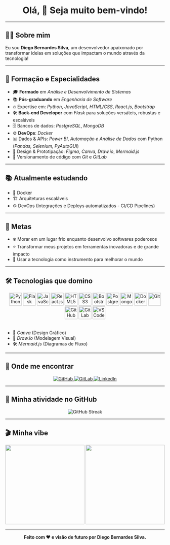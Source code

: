 <h1 align="center">Olá, 👋 Seja muito bem-vindo!</h1>

---

## 👨‍💻 Sobre mim

Eu sou **Diego Bernardes Silva**, um desenvolvedor apaixonado por transformar ideias em soluções que impactam o mundo através da tecnologia!

---

## 🧠 Formação e Especialidades

- 🎓 **Formado** em *Análise e Desenvolvimento de Sistemas*  
- 📚 **Pós-graduando** em *Engenharia de Software*  
- 🔥 Expertise em: *Python*, *JavaScript*, *HTML/CSS*, *React.js*, *Bootstrap*
- 🛠️ **Back-end Developer** com *Flask* para soluções versáteis, robustas e escaláveis
- 🗄️ Bancos de dados: *PostgreSQL*, *MongoDB*
- ⚙️ **DevOps**: *Docker*
- 📊 Dados & APIs: *Power BI*, *Automação e Análise de Dados* com Python (*Pandas, Selenium, PyAutoGUI*)
- 🎨 Design & Prototipação: *Figma*, *Canva*, *Draw.io*, *Mermaid.js*
- 🧹 Versionamento de código com *Git* e *GitLab*

---

## 📚 Atualmente estudando

- 🐳 Docker
- 🏗️ Arquiteturas escaláveis
- ⚙️ DevOps (Integrações e Deploys automatizados - CI/CD Pipelines)

---

## 🎯 Metas

- ❄️ Morar em um lugar frio enquanto desenvolvo softwares poderosos
- ⭐ Transformar meus projetos em ferramentas inovadoras e de grande impacto
- 🚀 Usar a tecnologia como instrumento para melhorar o mundo

---

## 🛠️ Tecnologias que domino

<div align="center">
  <img src="https://cdn.jsdelivr.net/gh/devicons/devicon/icons/python/python-original.svg" height="40" alt="Python" />
  <img src="https://cdn.jsdelivr.net/gh/devicons/devicon/icons/flask/flask-original.svg" height="40" alt="Flask" />
  <img src="https://cdn.jsdelivr.net/gh/devicons/devicon/icons/javascript/javascript-original.svg" height="40" alt="JavaScript" />
  <img src="https://cdn.jsdelivr.net/gh/devicons/devicon/icons/react/react-original.svg" height="40" alt="React.js" />
  <img src="https://cdn.jsdelivr.net/gh/devicons/devicon/icons/html5/html5-original.svg" height="40" alt="HTML5" />
  <img src="https://cdn.jsdelivr.net/gh/devicons/devicon/icons/css3/css3-original.svg" height="40" alt="CSS3" />
  <img src="https://cdn.jsdelivr.net/gh/devicons/devicon/icons/bootstrap/bootstrap-original.svg" height="40" alt="Bootstrap" />
  <img src="https://cdn.jsdelivr.net/gh/devicons/devicon/icons/postgresql/postgresql-original.svg" height="40" alt="PostgreSQL" />
  <img src="https://cdn.jsdelivr.net/gh/devicons/devicon/icons/mongodb/mongodb-original.svg" height="40" alt="MongoDB" />
  <img src="https://cdn.jsdelivr.net/gh/devicons/devicon/icons/docker/docker-original.svg" height="40" alt="Docker" />
  <img src="https://cdn.jsdelivr.net/gh/devicons/devicon/icons/git/git-original.svg" height="40" alt="Git" />
  <img src="https://cdn.jsdelivr.net/gh/devicons/devicon/icons/github/github-original.svg" height="40" alt="GitHub" />
  <img src="https://cdn.jsdelivr.net/gh/devicons/devicon/icons/gitlab/gitlab-original.svg" height="40" alt="GitLab" />
  <img src="https://cdn.jsdelivr.net/gh/devicons/devicon/icons/vscode/vscode-original.svg" height="40" alt="VSCode" />
</div>

<br>

- 🎨 *Canva* (Design Gráfico)
- 🧩 *Draw.io* (Modelagem Visual)
- 🛠️ *Mermaid.js* (Diagramas de Fluxo)

---

## 🔗 Onde me encontrar

<p align="center">
  <a href="https://github.com/diegobernardessv/diegobernardessv.git" target="_blank">
    <img src="https://img.shields.io/badge/GitHub-000?style=for-the-badge&logo=github&logoColor=white" alt="GitHub" />
  </a>
  <a href="https://gitlab.com/diegobernardessv" target="_blank">
    <img src="https://img.shields.io/badge/GitLab-FC6D26?style=for-the-badge&logo=gitlab&logoColor=white" alt="GitLab" />
  </a>
  <a href="https://www.linkedin.com/feed/update/urn:li:activity:7319077828354809859/" target="_blank">
    <img src="https://img.shields.io/badge/LinkedIn-0077B5?style=for-the-badge&logo=linkedin&logoColor=white" alt="LinkedIn" />
  </a>
</p>

---

## 🧠 Minha atividade no GitHub

<p align="center">
  <img src="https://streak-stats.demolab.com/?user=diegobernardessv&theme=dark&hide_border=true&date_format=j%20M%5B%20Y%5D" alt="GitHub Streak" />
</p>

---

## 🎬 Minha vibe

<div align="center">
  <img src="https://media2.giphy.com/media/v1.Y2lkPTc5MGI3NjExdTltdjJ5b3l4N253Z3lvcjcxbjFiaDBjaGc4c3MwMmJjMDAxamE5YSZlcD12MV9pbnRlcm5hbF9naWZfYnlfaWQmY3Q9Zw/NaDfUq0PoLm7UAtUu1/giphy.gif" height="250" />
  <img src="https://media3.giphy.com/media/v1.Y2lkPTc5MGI3NjExdDgyY29ydXNqZDI1a2Y5czBncHo5dnp2azZsY3V0enh5Zjk5aGIxeSZlcD12MV9pbnRlcm5hbF9naWZfYnlfaWQmY3Q9Zw/kIGGOdvMaMjGE/giphy.gif" height="250" />
</div>

---

<p align="center">
  <strong>Feito com ❤️ e visão de futuro por Diego Bernardes Silva.</strong>
</p>



  
      
  
  
      
  


  



###
